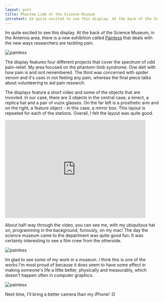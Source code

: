 ```yaml
---
layout: post
title: Phantom Limb at the Science Museum
introtext: Im quite excited to see this display. At the back of the Science Museum, in the Antenna area, there is a new exhibition called Painless that deals with the new ways researchers are tackling pain.
---
```


Im quite excited to see this display. At the back of the Science Museum, in the
Antenna area, there is a new exhibition called
[Painless](http://painlessexhibition.wordpress.com/) that deals with the
new ways researchers are tackling pain.

![painless](http://farm9.staticflickr.com/8206/8262141878_df665d61b7.jpg)

The display features four different projects that cover the spectrum of odd
pain-relief. My area focused on the phantom-limb syndrome. One delt with how
pain is and isnt remembered. The third was concerned with spider venom and it's
uses in not feeling any pain, whereas the final piece talks about volunteering to aid pain research.

The displays feature a short video and some of the objects that are invovled.
In our case, there are 3 objects in the central case; a kinect, a replica hat
and a pair of vuzix glasses. On the far left is a prosthetic arm and on the
right, a feature object - in this case, a mirror box. This layout
is repeated for each of the stations. Overall, I felt the layout was quite
good.

<iframe width="460" height="320" src="http://www.youtube.com/embed/1r-JCQ-4CcU"
frameborder="0" allowfullscreen></iframe>

About half-way through the video, you can see me, with my ubiquitous hat on,
programming in the background, furiously, on my mac! The day the science museum
came to the department was quite good fun. It was certainly interesting to see
a film crew from the otherside.

![painless](http://farm9.staticflickr.com/8059/8262141296_cac2f04048.jpg)

Im glad to see some of my work in a museum. I think this is one of the works
I'm most proud of because it does seem to have some effect in making someone's
life a little better, physically and measurably, which doesn't happen often in
computer graphics.

![painless](http://farm9.staticflickr.com/8360/8261072119_9ca4817c0d.jpg)

Next time, I'll bring a better camera than my iPhone! :D 